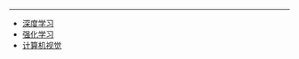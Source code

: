 
<hr style="margin: 5px 0;">

- [深度学习](./DeepLearning/README.md)
- [强化学习](./ReinforcementLearning/README.md)
- [计算机视觉](./ComputerVision/README.md)
